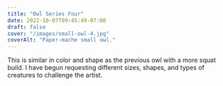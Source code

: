 ```yaml
---
title: "Owl Series Four"
date: 2022-10-07T09:45:49-07:00
draft: false
cover: "/images/small-owl-4.jpg"
coverAlt: "Paper-mache small owl."
---
```


This is similar in color and shape as the previous owl with a more squat build. I have begun requesting different sizes, shapes, and types of creatures to challenge the artist.